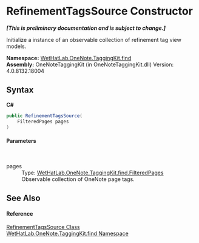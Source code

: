 # RefinementTagsSource Constructor 
 _**\[This is preliminary documentation and is subject to change.\]**_

Initialize a instance of an observable collection of refinement tag view models.

**Namespace:**&nbsp;<a href="0e3a8efd-07d2-1709-b1cd-709153222081">WetHatLab.OneNote.TaggingKit.find</a><br />**Assembly:**&nbsp;OneNoteTaggingKit (in OneNoteTaggingKit.dll) Version: 4.0.8132.18004

## Syntax

**C#**<br />
``` C#
public RefinementTagsSource(
	FilteredPages pages
)
```


#### Parameters
&nbsp;<dl><dt>pages</dt><dd>Type: <a href="7f546c1f-e562-e088-88e0-8a854b71cada">WetHatLab.OneNote.TaggingKit.find.FilteredPages</a><br />Observable collection of OneNote page tags.</dd></dl>

## See Also


#### Reference
<a href="d7211135-5356-9b91-8953-931edc03290b">RefinementTagsSource Class</a><br /><a href="0e3a8efd-07d2-1709-b1cd-709153222081">WetHatLab.OneNote.TaggingKit.find Namespace</a><br />